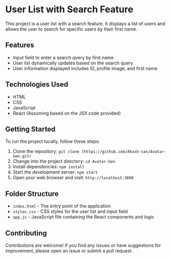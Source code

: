 

# User List with Search Feature

This project is a user list with a search feature. It displays a list of users and allows the user to search for specific users by their first name.

## Features

- Input field to enter a search query by first name
- User list dynamically updates based on the search query
- User information displayed includes ID, profile image, and first name

## Technologies Used

- HTML
- CSS
- JavaScript
- React (Assuming based on the JSX code provided)

## Getting Started

To run the project locally, follow these steps:

1. Clone the repository: `git clone (https://github.com/Akash-san/Avatar-Gen.git)`
2. Change into the project directory: `cd Avatar-Gen`
3. Install dependencies: `npm install`
4. Start the development server: `npm start`
5. Open your web browser and visit: `http://localhost:3000`

## Folder Structure

- `index.html` - The entry point of the application
- `styles.css` - CSS styles for the user list and input field
- `app.js` - JavaScript file containing the React components and logic

## Contributing

Contributions are welcome! If you find any issues or have suggestions for improvement, please open an issue or submit a pull request.


